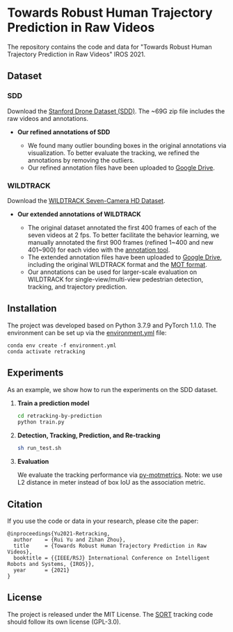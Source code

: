 # Towards Robust Human Trajectory Prediction in Raw Videos
The repository contains the code and data for "Towards Robust Human Trajectory Prediction in Raw Videos" IROS 2021.

## Dataset 

### SDD
   Download the [Stanford Drone Dataset (SDD)](https://cvgl.stanford.edu/projects/uav_data/). The ~69G zip file includes the raw videos and annotations.

- **Our refined annotations of SDD**

    - We found many outlier bounding boxes in the original annotations via visualization. To better evaluate the tracking, we refined the annotations by removing the outliers. 
    - Our refined annotation files have been uploaded to [Google Drive](https://drive.google.com/drive/folders/1_hMSdAr31l5XoZj3SmW_9QShd_p99yGW?usp=sharing).

### WILDTRACK
   Download the [WILDTRACK Seven-Camera HD Dataset](https://www.epfl.ch/labs/cvlab/data/data-wildtrack/).

- **Our extended annotations of WILDTRACK**

    - The original dataset annotated the first 400 frames of each of the seven videos at 2 fps. To better facilitate the behavior learning, we manually annotated the first 900 frames (refined 1\~400 and new 401\~900) for each video with the [annotation tool](https://github.com/cvlab-epfl/multicam-gt).
    - The extended annotation files have been uploaded to [Google Drive](https://drive.google.com/drive/folders/1vVXNmbuOCx4qWyNVfTXPH_8b5xDP4YOj?usp=sharing), including the original WILDTRACK format and the [MOT format](https://motchallenge.net/instructions/). 
    - Our annotations can be used for larger-scale evaluation on WILDTRACK for single-view/multi-view pedestrian detection, tracking, and trajectory prediction.

## Installation
The project was developed based on Python 3.7.9 and PyTorch 1.1.0. The environment can be set up via the [environment.yml](environment.yml) file:
```
conda env create -f environment.yml
conda activate retracking
```

## Experiments
As an example, we show how to run the experiments on the SDD dataset.

1. **Train a prediction model**

    ```bash
    cd retracking-by-prediction
    python train.py
    ```

2. **Detection, Tracking, Prediction, and Re-tracking**
   
    ```bash
    sh run_test.sh
    ```

3. **Evaluation**
    
    We evaluate the tracking performance via [py-motmetrics](https://github.com/cheind/py-motmetrics). Note: we use L2 distance in meter instead of box IoU as the association metric.

## Citation
If you use the code or data in your research, please cite the paper:
```
@inproceedings{Yu2021-Retracking,
  author    = {Rui Yu and Zihan Zhou},
  title     = {Towards Robust Human Trajectory Prediction in Raw Videos},
  booktitle = {{IEEE/RSJ} International Conference on Intelligent Robots and Systems, {IROS}},
  year      = {2021}
}
```

## License
The project is released under the MIT License. The [SORT](https://github.com/abewley/sort) tracking code should follow its own license (GPL-3.0).
